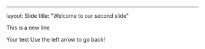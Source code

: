 ---
layout: Slide
title: "Welcome to our second slide"

This is a new line

Your text
Use the left arrow to go back!
